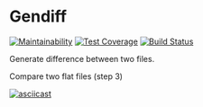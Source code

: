 # Gendiff
[![Maintainability](https://api.codeclimate.com/v1/badges/70abd8af6d46afc1e25e/maintainability)](https://codeclimate.com/github/slavarobotam/python-project-lvl2/maintainability) [![Test Coverage](https://api.codeclimate.com/v1/badges/70abd8af6d46afc1e25e/test_coverage)](https://codeclimate.com/github/slavarobotam/python-project-lvl2/test_coverage) [![Build Status](https://travis-ci.org/slavarobotam/python-project-lvl2.svg?branch=master)](https://travis-ci.org/slavarobotam/python-project-lvl2)


Generate difference between two files.


Compare two flat files (step 3)

[![asciicast](https://asciinema.org/a/273033.svg)](https://asciinema.org/a/273033)